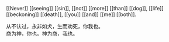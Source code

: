 [[Never]] [[seeing]] [[sin]], [[not]] [[more]] [[than]] [[dog]], [[life]] [[beckoning]] [[death]], [[you]] [[and]] [[me]] [[both]].

从不认过，永非如犬，生而劝死，你我也。  
商为神，你也。神为商，我也。